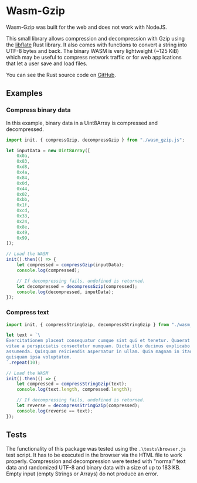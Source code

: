 # Wasm-Gzip

Wasm-Gzip was built for the web and does not work with NodeJS.

This small library allows compression and decompression with Gzip
using the [libflate](https://crates.io/crates/libflate) Rust library.
It also comes with functions to convert a string into UTF-8 bytes and
back. The binary WASM is very lightweight (~125 KiB) which may be useful
to compress network traffic or for web applications that let a user save
and load files.

You can see the Rust source code on [GitHub](https://github.com/ColinTimBarndt/wasm-gzip).

## Examples

### Compress binary data

In this example, binary data in a Uint8Array is compressed and decompressed.

```js
import init, { compressGzip, decompressGzip } from "./wasm_gzip.js";

let inputData = new Uint8Array([
	0x0a,
	0x83,
	0xd8,
	0x4a,
	0x84,
	0x0d,
	0x44,
	0x02,
	0xbb,
	0x1f,
	0xcd,
	0x33,
	0x24,
	0x8e,
	0x49,
	0x99,
]);

// Load the WASM
init().then(() => {
	let compressed = compressGzip(inputData);
	console.log(compressed);

	// If decompressing fails, undefined is returned.
	let decompressed = decompressGzip(compressed);
	console.log(decompressed, inputData);
});
```

### Compress text

```js
import init, { compressStringGzip, decompressStringGzip } from "./wasm_gzip.js";

let text = `\
Exercitationem placeat consequatur cumque sint qui et tenetur. Quaerat vel ratione
vitae a perspiciatis consectetur numquam. Dicta illo ducimus explicabo molestiae
assumenda. Quisquam reiciendis aspernatur in ullam. Quia magnam in itaque quaerat
quisquam ipsa voluptatem.
`.repeat(10);

// Load the WASM
init().then(() => {
	let compressed = compressStringGzip(text);
	console.log(text.length, compressed.length);

	// If decompressing fails, undefined is returned.
	let reverse = decompressStringGzip(compressed);
	console.log(reverse == text);
});
```

## Tests

The functionality of this package was tested using the `.\tests\browser.js` test script.
It has to be executed in the browser via the HTML file to work properly. Compression and
decompression were tested with "normal" text data and randomized UTF-8 and binary data
with a size of up to 183 KB. Empty input (empty Strings or Arrays) do not produce an error.
